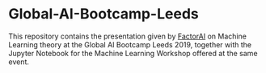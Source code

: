# Global-AI-Bootcamp-Leeds
This repository contains the presentation given by [FactorAI](https://www.factorai.io/) on Machine Learning theory at the Global AI Bootcamp Leeds 2019, together with the Jupyter Notebook for the Machine Learning Workshop offered at the same event.
